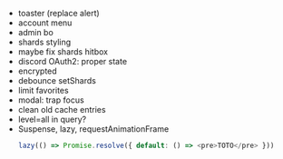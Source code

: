 - toaster (replace alert)
- account menu
- admin bo
- shards styling
- maybe fix shards hitbox
- discord OAuth2: proper state
- encrypted
- debounce setShards
- limit favorites
- modal: trap focus
- clean old cache entries
- level=all in query?
- Suspense, lazy, requestAnimationFrame
  ```ts
  lazy(() => Promise.resolve({ default: () => <pre>TOTO</pre> }))
  ```
